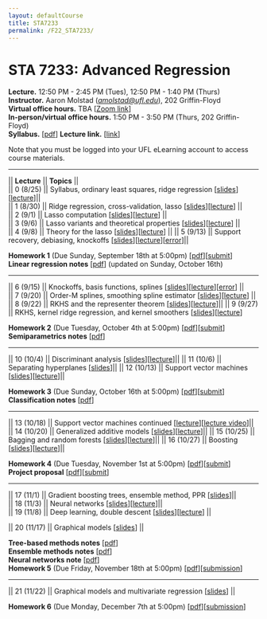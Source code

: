 ```yaml
---
layout: defaultCourse
title: STA7233
permalink: /F22_STA7233/
---
```


# STA 7233: Advanced Regression   
**Lecture.**  12:50 PM - 2:45 PM  (Tues), 12:50 PM - 1:40 PM (Thurs)  
**Instructor.** Aaron Molstad (*amolstad@ufl.edu*), 202 Griffin-Floyd  
**Virtual office hours.** TBA [[Zoom link](https://ufl.zoom.us/j/6434957431)]  
**In-person/virtual office hours.** 1:50 PM - 3:50 PM (Thurs, 202 Griffin-Floyd)  
**Syllabus.** [[pdf](https://ufl.instructure.com/courses/463961/files/70933679?wrap=1)] **Lecture link.** [[link](https://ufl.zoom.us/j/95497304717?pwd=NE9nY0hGcm84aWYzcFVzZXYxOU5mZz09)]  

Note that you must be logged into your UFL eLearning account to access course materials.  

---------------  

||  **Lecture** ||  **Topics**  ||  
|| 0 (8/25)  || Syllabus, ordinary least squares, ridge regression [[slides](https://ufl.instructure.com/files/70937117/download?download_frd=1)][[lecture](https://ufl.instructure.com/files/70937119/download?download_frd=1)]||  
|| 1 (8/30) || Ridge regression, cross-validation, lasso [[slides](https://ufl.instructure.com/files/71104309/download?download_frd=1)][[lecture](https://ufl.instructure.com/files/71104308/download?download_frd=1)] ||  
|| 2 (9/1) || Lasso computation [[slides](https://ufl.instructure.com/files/71183569/download?download_frd=1)][[lecture](https://ufl.instructure.com/files/71183552/download?download_frd=1)] ||  
|| 3 (9/6) || Lasso variants and theoretical properties [[slides](https://ufl.instructure.com/files/71222125/download?download_frd=1)][[lecture](https://ufl.instructure.com/files/71449315/download?download_frd=1)] ||  
|| 4 (9/8) || Theory for the lasso [[slides](https://ufl.instructure.com/files/71291903/download?download_frd=1)][[lecture](https://ufl.instructure.com/files/71449238/download?download_frd=1)] || 
|| 5 (9/13) || Support recovery, debiasing, knockoffs [[slides](https://ufl.instructure.com/files/71448932/download?download_frd=1)][[lecture](https://ufl.instructure.com/files/72463892/download?download_frd=1)][[error](https://ufl.instructure.com/files/72463940/download?download_frd=1)]|| 

**Homework 1** (Due Sunday, September 18th at 5:00pm) [[pdf](https://ufl.instructure.com/files/71182985/download?download_frd=1)][[submit](https://ufl.instructure.com/courses/463961/assignments/5390259)]   
**Linear regression notes** [[pdf](https://ufl.instructure.com/files/72443502/download?download_frd=1)] (updated on Sunday, October 16th)  

-----------------

|| 6 (9/15) || Knockoffs, basis functions, splines [[slides](https://ufl.instructure.com/files/71521547/download?download_frd=1)][[lecture](https://ufl.instructure.com/files/72464047/download?download_frd=1)][[error](https://ufl.instructure.com/files/72464131/download?download_frd=1)] ||  
|| 7 (9/20) || Order-M splines, smoothing spline estimator [[slides](https://ufl.instructure.com/files/71738772/download?download_frd=1)][[lecture](https://ufl.instructure.com/files/71738785/download?download_frd=1)] || 
|| 8 (9/22) || RKHS and the representer theorem [[slides](https://ufl.instructure.com/files/71739053/download?download_frd=1)][[lecture](https://ufl.instructure.com/files/71739054/download?download_frd=1)]||
|| 9 (9/27) || RKHS, kernel ridge regression, and kernel smoothers [[slides](https://ufl.instructure.com/files/71821033/download?download_frd=1)][[lecture](https://ufl.instructure.com/files/71890957/download?download_frd=1)]


**Homework 2** (Due Tuesday, October 4th at 5:00pm) [[pdf](https://ufl.instructure.com/files/71822895/download?download_frd=1)][[submit](https://ufl.instructure.com/courses/463961/assignments/5399003)]   
**Semiparametrics notes** [[pdf](https://ufl.instructure.com/files/71821043/download?download_frd=1)]  


-----------------


|| 10 (10/4) || Discriminant analysis [[slides](https://ufl.instructure.com/files/72131303/download?download_frd=1)][[lecture](https://ufl.instructure.com/files/72131298/download?download_frd=1)]||
|| 11 (10/6) || Separating hyperplanes [[slides](https://ufl.instructure.com/files/72131949/download?download_frd=1)]||
|| 12 (10/13) || Support vector machines [[slides](https://ufl.instructure.com/files/72374497/download?download_frd=1)][[lecture](https://ufl.instructure.com/files/72464071/download?download_frd=1)]||


**Homework 3** (Due Sunday, October 16th at 5:00pm) [[pdf](https://ufl.instructure.com/files/71959850/download?download_frd=1)][[submit](https://ufl.instructure.com/courses/463961/assignments/5405471)]    
**Classification notes** [[pdf](https://ufl.instructure.com/files/72374508/download?download_frd=1)]  

-----------------

|| 13 (10/18) || Support vector machines continued [[lecture](https://ufl.instructure.com/files/72600386/download?download_frd=1)][[lecture video](https://ufl.instructure.com/files/72561360/download?download_frd=1)]||  
|| 14 (10/20) || Generalized additive models [[slides](https://ufl.instructure.com/files/72600161/download?download_frd=1)][[lecture](https://ufl.instructure.com/files/72600143/download?download_frd=1)]||
|| 15 (10/25) || Bagging and random forests [[slides](https://ufl.instructure.com/files/72745329/download?download_frd=1)][[lecture](https://ufl.instructure.com/files/72745328/download?download_frd=1)]||
|| 16 (10/27) || Boosting [[slides](https://ufl.instructure.com/files/72830505/download?download_frd=1)][[lecture](https://ufl.instructure.com/files/72830504/download?download_frd=1)]||    



**Homework 4** (Due Tuesday, November 1st at 5:00pm) [[pdf](https://ufl.instructure.com/files/72464671/download?download_frd=1)][[submit](https://ufl.instructure.com/courses/463961/assignments/5411240)]  
**Project proposal** [[pdf](https://ufl.instructure.com/files/72462357/download?download_frd=1)][[submit](https://ufl.instructure.com/courses/463961/assignments/5411229)]

-----------------

|| 17 (11/1) || Gradient boosting trees, ensemble method, PPR [[slides](https://ufl.instructure.com/files/72984569/download?download_frd=1)]||  
|| 18 (11/3) || Neural networks [[slides](https://ufl.instructure.com/files/73054108/download?download_frd=1)][[lecture](https://ufl.instructure.com/files/73053844/download?download_frd=1)]||    
|| 19 (11/8) || Deep learning, double descent [[slides](https://ufl.instructure.com/files/73220382/download?download_frd=1)][[lecture](https://ufl.instructure.com/files/73220381/download?download_frd=1)] ||  

|| 20 (11/17) || Graphical models [[slides](https://ufl.instructure.com/files/73709911/download?download_frd=1)] ||  

**Tree-based methods notes** [[pdf](https://ufl.instructure.com/files/72830613/download?download_frd=1)]   
**Ensemble methods notes** [[pdf](https://ufl.instructure.com/files/73708833/download?download_frd=1)]  
**Neural networks note** [[pdf](https://ufl.instructure.com/files/73708798/download?download_frd=1)]  
**Homework 5** (Due Friday, November 18th at 5:00pm) [[pdf](https://ufl.instructure.com/files/73117676/download?download_frd=1)][[submission](https://ufl.instructure.com/courses/463961/assignments/5424665)]


-----------------

|| 21 (11/22) || Graphical models and multivariate regression [[slides](https://ufl.instructure.com/courses/463961/assignments/5438159)] || 

**Homework 6** (Due Monday, December 7th at 5:00pm) [[pdf](https://ufl.instructure.com/files/74009164/download?download_frd=1)][[submission](https://ufl.instructure.com/courses/463961/assignments/5438159)]

